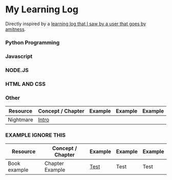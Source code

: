 # My Learning Log

Directly inspired by a [learning log that I saw by a user that goes by amitness](https://github.com/amitness/learning/tree/master).

### Python Programming

### Javascript

### NODE.JS

### HTML AND CSS

### Other
|Resource|Concept / Chapter|Example|Example|Example|
|---|---|---|---|---|
|Nightmare|[Intro](https://guyinatuxedo.github.io/index.html)||||

### EXAMPLE IGNORE THIS
|Resource|Concept / Chapter|Example|Example|Example|
|---|---|---|---|---|
|Book example|Chapter Example|[Test](http://www.google.com)|Test|Test|
